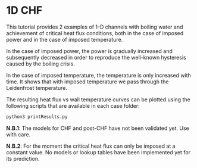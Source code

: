 # 1D CHF

This tutorial provides 2 examples of 1-D channels with boiling water and
achievement of critical heat flux conditions, both in the case of imposed power
and in the case of imposed temperature.

In the case of imposed power, the power is gradually increased and subsequently
decreased in order to reproduce the well-known hysteresis caused by the
boiling crisis.

In the case of imposed temperature, the temperature is only increased with
time. It shows that with imposed temperature we pass through the Leidenfrost
temperature.

The resulting heat flux vs wall temperature curves can be plotted using the following scripts that are available in each case folder:
``` bash
python3 printResults.py
```

**N.B.1**: The models for CHF and post-CHF have not been validated yet. Use
with care.

**N.B.2**: For the moment the critical heat flux can only be imposed at a
constant value. No models or lookup tables have been implemented yet for its
prediction.
